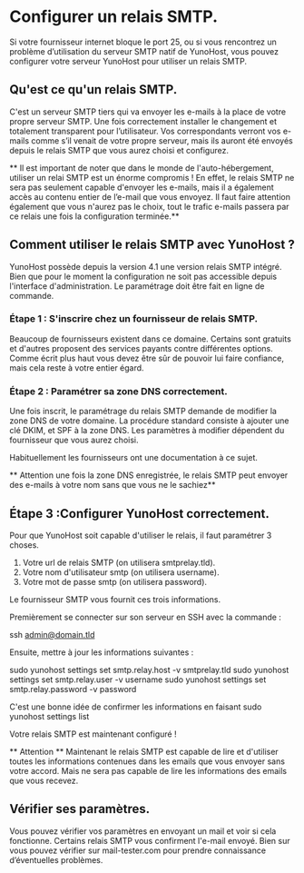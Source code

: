 # Configurer un relais SMTP.

Si votre fournisseur internet bloque le port 25, ou si vous rencontrez un problème d’utilisation du serveur SMTP natif de YunoHost, vous pouvez configurer votre serveur YunoHost pour utiliser un relais SMTP.

## Qu'est ce qu'un relais SMTP.

C'est un serveur SMTP tiers qui va envoyer les e-mails à la place de votre propre serveur SMTP.
Une fois correctement installer le changement et totalement transparent pour l’utilisateur. Vos correspondants verront vos e-mails comme s’il venait de votre propre serveur, mais ils auront été envoyés depuis le relais SMTP que vous aurez choisi et configurez.


** Il est important de noter que dans le monde de l'auto-hébergement, utiliser un relai SMTP est un énorme compromis ! En effet, le relais SMTP ne sera pas seulement capable d'envoyer les e-mails, mais il a également accès au contenu entier de l’e-mail que vous envoyez.
Il faut faire attention également que vous n'aurez pas le choix, tout le trafic e-mails passera par ce relais une fois la configuration terminée.**

## Comment utiliser le relais SMTP avec YunoHost ?

YunoHost possède depuis la version 4.1 une version relais SMTP intégré. Bien que pour le moment la configuration ne soit pas accessible depuis l'interface d'administration. Le paramétrage doit être fait en ligne de commande.

### Étape 1 : S'inscrire chez un fournisseur de relais SMTP.

Beaucoup de fournisseurs existent dans ce domaine. Certains sont gratuits et d'autres proposent des services payants contre différentes options. Comme écrit plus haut vous devez être sûr de pouvoir lui faire confiance, mais cela reste à votre entier égard.

### Étape 2 : Paramétrer sa zone DNS correctement.

Une fois inscrit, le paramétrage du relais SMTP demande de modifier la zone DNS de votre domaine. La procédure standard consiste à ajouter une clé DKIM, et SPF à la zone DNS. Les paramètres à modifier dépendent du fournisseur que vous aurez choisi.

Habituellement les fournisseurs ont une documentation à ce sujet.

** Attention une fois la zone DNS enregistrée, le relais SMTP peut envoyer des e-mails à votre nom sans que vous ne le sachiez**

## Étape 3 :Configurer YunoHost correctement.

Pour que YunoHost soit capable d'utiliser le relais, il faut paramétrer 3 choses.
1. Votre url de relais SMTP (on utilisera smtprelay.tld).
2. Votre nom d'utilisateur smtp (on utilisera username).
3. Votre mot de passe smtp (on utilisera password).

Le fournisseur SMTP vous fournit ces trois informations.

Premièrement se connecter sur son serveur en SSH avec la commande : 

ssh admin@domain.tld

Ensuite, mettre à jour les informations suivantes : 

sudo yunohost settings set smtp.relay.host -v smtprelay.tld
sudo yunohost settings set smtp.relay.user -v username
sudo yunohost settings set smtp.relay.password -v password

C'est une bonne idée de confirmer les informations en faisant 
sudo yunohost settings list

Votre relais SMTP est maintenant configuré !

** Attention ** Maintenant le relais SMTP est capable de lire et d'utiliser toutes les informations contenues dans les emails que vous envoyer sans votre accord. Mais ne sera pas capable de lire les informations des emails que vous recevez.

## Vérifier ses paramètres.

Vous pouvez vérifier vos paramètres en envoyant un mail et voir si cela fonctionne. Certains relais SMTP vous confirment l'e-mail envoyé. Bien sur vous pouvez vérifier sur mail-tester.com pour prendre connaissance d’éventuelles problèmes.



